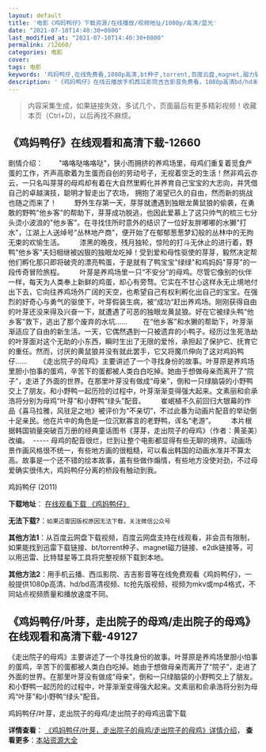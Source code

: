 ```yaml
---
layout: default
title: '电影《鸡妈鸭仔》下载资源/在线播放/视频地址/1080p/高清/蓝光'
date: "2021-07-10T14:40:30+0800"
last_modified_at: "2021-07-10T14:40:30+0800"
permalink: /12660/
categories: 电影
cover:
tags: 电影
keywords: '鸡妈鸭仔,在线免费看,1080p高清,bt种子,torrent,百度云盘,magnet,磁力链,迅雷下载资源'
description: '《鸡妈鸭仔》在线云播放手机西瓜影院吉吉影音免费看，1080p高清bd/hd未删减完整版和tc抢先枪版，mkv/mp4格式，附带bt/torrent种子、magnet/磁力链、百度云盘、网盘资源迅雷下载链接'
---
```


>内容采集生成，如果链接失效，多试几个，页面最后有更多精彩视频！收藏本页（Ctrl+D)，以后再找不麻烦。


## 《鸡妈鸭仔》在线观看和高清下载-12660

剧情介绍： 　　"咯咯哒咯咯哒"，狭小而拥挤的养鸡场里，母鸡们重复着觅食产蛋的工作，齐声高歌着为生蛋而自创的劳动号子，无视着空乏的生活！然非鸡云亦云，一只名叫芽芽的母鸡却有着在大自然里孵化并养育自己宝宝的大志向，并凭借自己的卓越演技，聪明才智走出了农场， 拥抱了渴望已久的自由，然而新的挑战也随之而来了！  　　野外生存第一天，芽芽就遭遇到独眼龙黄鼠狼的偷袭，在勇敢的野鸭"他乡客"的帮助下，芽芽成功脱逃，也因此爱慕上了这只帅气的梳三七分头烫小波浪的"他乡客"。在寻找住所时意外的结识了一位好友胖嘟嘟的水獭"打水"，江湖上人送绰号"丛林地产商"，便开始了在郁郁葱葱梦幻般的丛林中的无拘无束的欢愉生活。 　　漆黑的晚夜，残月独轮，惊险的打斗无休止的进行着，野鸭"他乡客"夫妇相继被凶狠的独眼龙吃掉！受到爱和母性驱使的芽芽，毅然决定帮他们孵化那只即将破壳的漂亮鸭蛋，于是就有了鸭宝宝"绿绿"和鸡妈妈"芽芽"的一段传奇冒险旅程。 　　叶芽是养鸡场里一只“不安分”的母鸡。尽管它像别的伙伴一样，每天为人类奉上新鲜的鸡蛋，却心有旁骛。它实在不甘心这样永无止境地付出下去，它向往养鸡场外广阔的天空，也希望自己有权利孵化出自己的宝宝。在强烈的好奇心与勇气的驱使下，叶芽假装生病，被“成功“赶出养鸡场。刚刚获得自由的叶芽还没来得及兴奋一下，就遭遇了可恶的独眼龙黄鼠狼。好在它被绿头鸭“他乡客”救下，逃出了那个废弃的水坑…… 　　在“他乡客”和水獭的帮助下，叶芽渐渐适应了自由的新生活。一天，它偶然遇到一只被遗弃的小鸭子。经历过生死浩劫的叶芽面对这个无助的小东西，瞬时生出了无限的爱怜，承担起了保护它、抚育它的重任。然而，讨厌的黄鼠狼并没有就此罢手，它又将魔爪伸向了这对鸡妈鸭仔…… 　　《走出院子的母鸡》主要讲述了一个寻找身份的故事。叶芽原是养鸡场里胆小怕事的蛋鸡，辛苦下的蛋都被人类白白吃掉。她由于想做母亲而离开了“院子”，走进了外面的世界。在那里叶芽没有做成“母亲”，倒和一只绿脑袋的小野鸭交上了朋友。和小野鸭一起历险的过程中，叶芽渐渐变得强大起来。文素丽和俞承浩将分别为母鸡“叶芽”和小野鸭“绿头”配音。 　　崔岷植不久前回归大银幕的作品《喜马拉雅，风驻足之地》被评价为“不亲切”，不过此番为动画片配音的举动倒十足亲民。他在片中的角色是一位沉默寡言的老野鸭，诨名“老游”。 　　本片根据韩国销量突破百万册的经典童话图书《芽芽，走出院子的母鸡》（作者：黄圣美）改编。   ----- 母鸡的配音很烂，烂到让整个电影都显得有些无聊的境界。动画场景作画风格很不统一，有些地方画的很粗糙，可以看出韩国的动画水准并不算太高。故事是一个还不错的绘本故事，虽有些做作煽情，有些地方没使对劲，不过母爱确实很伟大，鸡妈鸭仔分离的桥段有触动到我。


鸡妈鸭仔 (2011)

**下载地址**： [在线观看下载 《鸡妈鸭仔》](https://www.btbtdy.me/btdy/dy6682.html) 


**无法下载?**：`如果迅雷因版权原因无法下载，关注微信公众号 `

**其他方法1**：从百度云网盘下载视频，百度云网盘支持在线观看，非会员有限制，如果能找到迅雷下载链接、bt/torrent种子、magnet磁力链接、e2dk链接等，可以用迅雷、比特彗星等工具将完整视频下载到本地。

**其他方法2**：用手机云播、西瓜影院、吉吉影音等在线免费观看《鸡妈鸭仔》，一般提供1080p高清、hd/bd高清视频、tc抢先版视频，视频为mkv或mp4格式，不同站点视频质量和播放速度不同。


## 《鸡妈鸭仔/叶芽，走出院子的母鸡/走出院子的母鸡》在线观看和高清下载-49127

《走出院子的母鸡》主要讲述了一个寻找身份的故事。叶芽原是养鸡场里胆小怕事的蛋鸡，辛苦下的蛋都被人类白白吃掉。她由于想做母亲而离开了&ldquo;院子”，走进了外面的世界。在那里叶芽没有做成“母亲”，倒和一只绿脑袋的小野鸭交上了朋友。和小野鸭一起历险的过程中，叶芽渐渐变得强大起来。文素丽和俞承浩将分别为母鸡“叶芽”和小野鸭“绿头”配音。


鸡妈鸭仔/叶芽，走出院子的母鸡/走出院子的母鸡迅雷下载

**详情查看**： [《鸡妈鸭仔/叶芽，走出院子的母鸡/走出院子的母鸡》详情介绍](/movie/49127/)， **查看更多**：[本站资源大全](/movie/t/all/)

